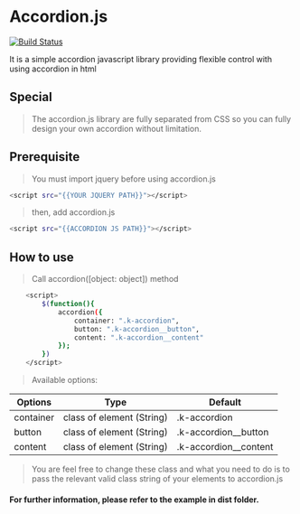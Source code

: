 # Accordion.js

[![Build Status](https://travis-ci.org/joemccann/dillinger.svg?branch=master)](https://travis-ci.org/joemccann/dillinger)

It is a simple accordion javascript library providing flexible control with using accordion in html

## Special

> The accordion.js library are fully separated from CSS so you can fully design your own accordion without limitation.

## Prerequisite

> You must import jquery before using accordion.js
```sh
<script src="{{YOUR JQUERY PATH}}"></script>
```
> then, add accordion.js
```sh
<script src="{{ACCORDION JS PATH}}"></script>
```

## How to use

> Call accordion([object: object]) method
```sh
    <script>
        $(function(){
            accordion({
                container: ".k-accordion",
                button: ".k-accordion__button",
                content: ".k-accordion__content"
            });
        })
    </script>
```

> Available options: 

| Options | Type | Default | 
| ------ | ------ | ------ | 
| container | class of element (String) | .k-accordion |
| button | class of element (String) | .k-accordion__button |
| content | class of element (String) | .k-accordion__content |

> You are feel free to change these class and what you need to do is to pass the relevant valid class string of your elements to accordion.js

#### For further information, please refer to the example in dist folder. 

